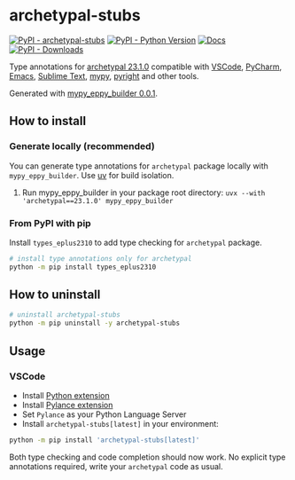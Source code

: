 # archetypal-stubs

[![PyPI - archetypal-stubs]()](https://pypi.org/project/types-archetypal/)
[![PyPI - Python Version]()](https://pypi.org/project/types-archetypal/)
[![Docs](https://img.shields.io/badge/Material_for_MkDocs-526CFE?style=for-the-badge&amp;logo=MaterialForMkDocs&amp;logoColor=white)](https://types-archetypal.readthedocs.io/)
[![PyPI - Downloads]()]()

Type annotations for
[archetypal 23.1.0]()
compatible with
[VSCode](https://code.visualstudio.com/),
[PyCharm](https://www.jetbrains.com/pycharm/),
[Emacs](https://www.gnu.org/software/emacs/),
[Sublime Text](https://www.sublimetext.com/),
[mypy](https://github.com/python/mypy),
[pyright](https://github.com/microsoft/pyright)
and other tools.

Generated with [mypy_eppy_builder 0.0.1](https://github.com/samuelduchesne/mypy-eppy-builder).

## How to install

### Generate locally (recommended)

You can generate type annotations for `archetypal` package locally with `mypy_eppy_builder`.
Use [uv](https://docs.astral.sh/uv/getting-started/installation/) for build isolation.

1. Run mypy_eppy_builder in your package root directory: `uvx --with 'archetypal==23.1.0' mypy_eppy_builder`

### From PyPI with pip

Install `types_eplus2310` to add type checking for `archetypal` package.

```bash
# install type annotations only for archetypal
python -m pip install types_eplus2310

```

## How to uninstall

```bash
# uninstall archetypal-stubs
python -m pip uninstall -y archetypal-stubs
```

## Usage

### VSCode

- Install [Python extension](https://marketplace.visualstudio.com/items?itemName=ms-python.python)
- Install [Pylance extension](https://marketplace.visualstudio.com/items?itemName=ms-python.vscode-pylance)
- Set `Pylance` as your Python Language Server
- Install `archetypal-stubs[latest]` in your environment:

```bash
python -m pip install 'archetypal-stubs[latest]'
```

Both type checking and code completion should now work.
No explicit type annotations required, write your `archetypal` code as usual.
